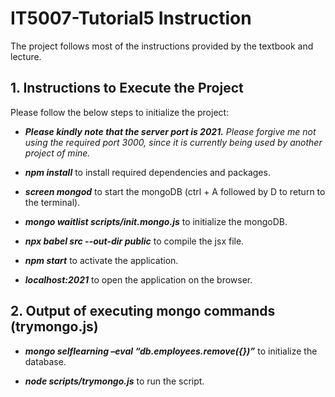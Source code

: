 # IT5007-Tutorial5 Instruction
The project follows most of the instructions provided by the textbook and lecture. 

## 1.	Instructions to Execute the Project
Please follow the below steps to initialize the project:

- *__Please kindly note that the server port is 2021.__ Please forgive me not using the required port 3000, since it is currently being used by another project of mine.*

- __*npm install*__ to install required dependencies and packages.

- __*screen mongod*__ to start the mongoDB (ctrl + A followed by D to return to the terminal).

- __*mongo waitlist scripts/init.mongo.js*__ to initialize the mongoDB.

- __*npx babel src --out-dir public*__ to compile the jsx file.

- __*npm start*__ to activate the application.

- __*localhost:2021*__ to open the application on the browser.

## 2.	Output of executing mongo commands (trymongo.js)

- __*mongo selflearning –eval “db.employees.remove({})”*__ to initialize the database.

- __*node scripts/trymongo.js*__ to run the script.


